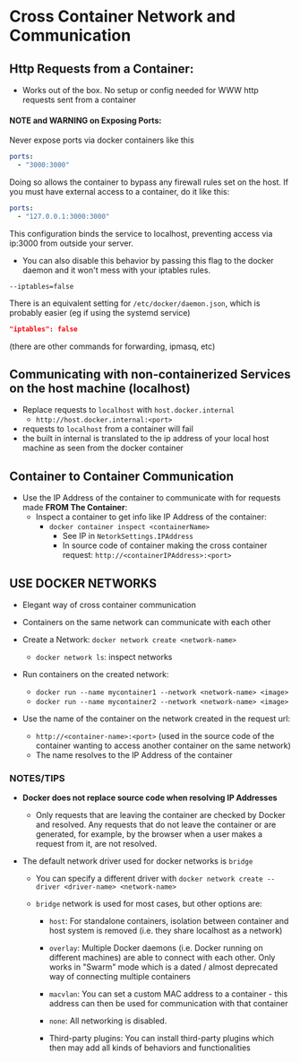 # Cross Container Network and Communication

## Http Requests from a Container:

- Works out of the box. No setup or config needed for WWW http requests sent from a container

#### NOTE and WARNING on Exposing Ports:

Never expose ports via docker containers like this

```yaml
ports:
  - "3000:3000"
```

Doing so allows the container to bypass any firewall rules set on the host. If you must have external access to a container, do it like this:

```yaml
ports:
  - "127.0.0.1:3000:3000"
```

This configuration binds the service to localhost, preventing access via ip:3000 from outside your server.

- You can also disable this behavior by passing this flag to the docker daemon and it won't mess with your iptables rules.

```shell
--iptables=false
```

There is an equivalent setting for
`/etc/docker/daemon.json`, which is probably easier (eg if using the systemd service)

```json
"iptables": false
```

(there are other commands for forwarding, ipmasq, etc)

## Communicating with non-containerized Services on the host machine (localhost)

- Replace requests to `localhost` with `host.docker.internal`
  - `http://host.docker.internal:<port>`
- requests to `localhost` from a container will fail
- the built in internal is translated to the ip address of your local host machine as seen from the docker container

## Container to Container Communication

- Use the IP Address of the container to communicate with for requests made **FROM The Container**:
  - Inspect a container to get info like IP Address of the container:
    - `docker container inspect <containerName>`
      - See IP in `NetorkSettings.IPAddress`
      - In source code of container making the cross container request: `http://<containerIPAddress>:<port>`

## USE DOCKER NETWORKS

- Elegant way of cross container communication
- Containers on the same network can communicate with each other

- Create a Network: `docker network create <network-name>`
  - `docker network ls`: inspect networks
- Run containers on the created network:

  - `docker run --name mycontainer1 --network <network-name> <image>`
  - `docker run --name mycontainer2 --network <network-name> <image>`

- Use the name of the container on the network created in the request url:

  - `http://<container-name>:<port>` (used in the source code of the container wanting to access another container on the same network)
  - The name resolves to the IP Address of the container

### NOTES/TIPS

- **Docker does not replace source code when resolving IP Addresses**

  - Only requests that are leaving the container are checked by Docker and resolved. Any requests that do not leave the container or are generated, for example, by the browser when a user makes a request from it, are not resolved.

- The default network driver used for docker networks is `bridge`

  - You can specify a different driver with `docker network create --driver <driver-name> <network-name>`
  - `bridge` network is used for most cases, but other options are:

    - `host`: For standalone containers, isolation between container and host system is removed (i.e. they share localhost as a network)

    - `overlay`: Multiple Docker daemons (i.e. Docker running on different machines) are able to connect with each other. Only works in "Swarm" mode which is a dated / almost deprecated way of connecting multiple containers

    - `macvlan`: You can set a custom MAC address to a container - this address can then be used for communication with that container

    - `none`: All networking is disabled.

    - Third-party plugins: You can install third-party plugins which then may add all kinds of behaviors and functionalities
